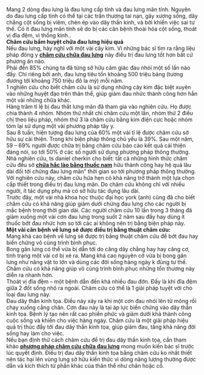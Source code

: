 <p>Mang 2 dòng đau lưng là đau lưng cấp tính và đau lưng mãn tính. Nguyên do đau lưng cấp tính có thể tại các trấn thương tai nạn, gãy xương sống, dây chằng cột sống bị viêm, chèn ép vào dây thần kinh, và bởi khiến việc sai tư thế. Có ít đau lưng mãn tính sẽ do bị các căn bệnh thoái hóa cột sống, thoát vị đĩa đệm, vì thống kinh..<br />
<strong>Châm cứu bấm huyệt chữa đau lưng hiệu quả</strong><br />
Nếu đau lưng, hãy nghĩ với một vài cây kim. Vì những bác sĩ tìm ra rằng liệu pháp đông y&nbsp;<a href="http://yhoccotruyensaigon.com/phuong-phap-cham-cuu-chua-benh-dau-lung-u-tai-206.html"><strong>châm cứu chữa đau lưng</strong></a> này điều trị đau lưng tốt hơn bất cứ phương án nào.<br />
Phải đến 85% chúng ta đã từng sở hữu cảm giác đau nhói một số lần nào đấy. Chỉ riêng bởi anh, đau lưng tiêu tốn khoảng 500 triệu bảng (tương đương tới khoảng 750 triệu đô la mỹ) mỗi năm.<br />
1 nghiên cứu cho biết châm cứu là sử dụng những cây kim đặc biệt xuyên vào những huyệt đạo trên thân thể, giúp giảm đau nhức thành công hơn hẳn một vài những chữa khác.<br />
Hàng trăm tỉ lệ bị đau thắt lưng mãn đã tham gia vào nghiên cứu. Họ được chia thành 4 nhóm. Nhóm thứ nhất chỉ châm cứu một lần, nhóm thứ 2 điều chị theo liệu pháp, nhóm thứ 3 là châm cứu bằng kim điện cực hoặc nhóm tóm lại sử dụng một vài phương pháp tây y.<br />
Sau 8 tuần, hiện tượng đau lưng của 60% một vài tỉ lệ được châm cứu sở hữu sự cải thiện. Trong khi biện pháp thông chủ yếu là 39%. Sau một năm, 59 &ndash; 69% người được chữa trị bằng châm cứu báo cáo kết quả cải thiện đáng nói, so tới 50% ở các số người sử dụng phương pháp thông thường.<br />
Nhà nghiên cứu, ts daniel cherkin cho biết: tất cả những hình thức châm cứu đều sở&nbsp;<a href="http://yhoccotruyensaigon.com/cach-chua-benh-hac-lao-lang-ben-tan-goc-bang-thuoc-nam-125.html"><strong>chữa hắc lào bằng thuốc nam</strong></a> hữu thành công hay hệ quả lâu dài đối tới chứng đau lưng mãn&rdquo; thời gian so tới phương pháp thông thường.<br />
Với nghiên cứu này, châm cứu hứa hẹn có khả năng trở thành một lựa chọn cấp thiết trong điều trị đau lưng mãn. Do châm cứu không chỉ với nhiều người, ít tác dụng phụ mà có sở hữu tác dụng lâu dài.<br />
Trước đây, một vài nhà khoa học thuộc đại học york (anh) cũng đã cho biết châm cứu có khả năng giúp giảm dưới chứng đau lưng cho các người bị mắc bệnh trong thời gian dài. Các người châm cứu 10 lần trong 3 tháng đã giảm xuống một vài cơn đau lưng trong suốt 2 năm sau đấy hay dùng ít thuốc bớt đau nhức hơn so tới các ai không nên trị bằng biện pháp này.<br />
<strong>Một vài căn bệnh về lưng sẽ được điều trị bằng thuật châm cứu:</strong><br />
Mang khá cao bệnh về lưng sẽ được trị bằng thuật châm cứu để bớt đau hay biến chứng vô cùng trình bình phục.<br />
Bong gân lưng có thể vừa bị dẫn tới do căng dây chằng hay hay căng cơ, tình trạng một vài cơ bị xé ra. Mang khá cao nguyên cớ vừa bị bong gân lưng như nâng vật to lớn và dùng các đời sống hàng ngày k đúng tư thế. Châm cứu có khả năng giúp vô cùng trình bình phục những tổn thương này diễn ra nhanh hơn.<br />
Thoát vị đĩa đệm &ndash; một bệnh dẫn đến khá nhiều đau đớn. Đấy là khi đĩa đệm giữa 2 đốt sống nhô ra ngoài. Châm cứu có thể là 1 giải pháp tuyệt vời cho loại đau lưng này.<br />
Đau dây thần kinh tọa. Điều này xảy ra khi một cơn đau nhói lên từ mông rồi chạy xuống cẳng chân. Cơn đau này là tại áp lực biến chứng vào dây thần kinh tọa. Bệnh lý tạo nên rất cao phiền phức và giảm dưới khả thành công cuộc sống và khiến cho việc hàng ngày. Châm cứu là một giải pháp hiệu quả trị thúc đẩy tới đau dây thần kinh tọa, giúp giảm đau, tăng khả năng đời sống hay làm cho việc.<br />
Nếu bạn định thử cách châm cứu để trị đau dây thần kinh tọa, cần tham khảo&nbsp;<a href="http://yhoccotruyensaigon.com/phuong-phap-cham-cuu-chua-benh-dau-lung-u-tai-206.html"><strong>phương pháp châm cứu chữa đau lưng</strong></a> mong muốn kiến bác sĩ trước lúc quyết định. Điều trị đau dây thần kinh tọa bằng châm cứu ko nhất thiết nên tác hại lên vùng lưng sở hữu kiến thức vì dòng năng lượng thường được dẫn và kích thích từ phần khác của thân thể như chân hoặc cổ.</p>

<p>&nbsp;</p>
